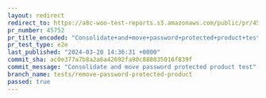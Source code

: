 ```yaml
---
layout: redirect
redirect_to: https://a8c-woo-test-reports.s3.amazonaws.com/public/pr/45752/e2e/index.html
pr_number: 45752
pr_title_encoded: "Consolidate+and+move+password+protected+product+test"
pr_test_type: e2e
last_published: "2024-03-20 14:36:31 +0000"
commit_sha: ac0e377a7b8a2a6a42692fa90c888035016f839f
commit_message: "Consolidate and move password protected product test"
branch_name: tests/remove-password-protected-product
passed: true
---
```

